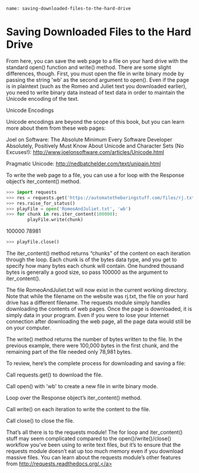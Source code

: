 ```ngMeta
name: saving-downloaded-files-to-the-hard-drive
```
# Saving Downloaded Files to the Hard Drive
From here, you can save the web page to a file on your hard drive with the standard open() function and write() method. There are some slight differences, though. First, you must open the file in write binary mode by passing the string 'wb' as the second argument to open(). Even if the page is in plaintext (such as the Romeo and Juliet text you downloaded earlier), you need to write binary data instead of text data in order to maintain the Unicode encoding of the text.

Unicode Encodings

Unicode encodings are beyond the scope of this book, but you can learn more about them from these web pages:

Joel on Software: The Absolute Minimum Every Software Developer Absolutely, Positively Must Know About Unicode and Character Sets (No Excuses!): <span><a href=" http://www.joelonsoftware.com/articles/Unicode.html"> http://www.joelonsoftware.com/articles/Unicode.html</a></span>

Pragmatic Unicode: <span><a href="http://nedbatchelder.com/text/unipain.html">http://nedbatchelder.com/text/unipain.html</a></span>

To write the web page to a file, you can use a for loop with the Response object’s iter_content() method.

```python
>>> import requests
>>> res = requests.get('https://automatetheboringstuff.com/files/rj.txt')
>>> res.raise_for_status()
>>> playFile = open('RomeoAndJuliet.txt', 'wb')
>>> for chunk in res.iter_content(100000):
        playFile.write(chunk)
```

100000
78981
```python
>>> playFile.close()
```
The iter_content() method returns “chunks” of the content on each iteration through the loop. Each chunk is of the bytes data type, and you get to specify how many bytes each chunk will contain. One hundred thousand bytes is generally a good size, so pass 100000 as the argument to iter_content().

The file RomeoAndJuliet.txt will now exist in the current working directory. Note that while the filename on the website was rj.txt, the file on your hard drive has a different filename. The requests module simply handles downloading the contents of web pages. Once the page is downloaded, it is simply data in your program. Even if you were to lose your Internet connection after downloading the web page, all the page data would still be on your computer.

The write() method returns the number of bytes written to the file. In the previous example, there were 100,000 bytes in the first chunk, and the remaining part of the file needed only 78,981 bytes.

To review, here’s the complete process for downloading and saving a file:

Call requests.get() to download the file.

Call open() with 'wb' to create a new file in write binary mode.

Loop over the Response object’s iter_content() method.

Call write() on each iteration to write the content to the file.

Call close() to close the file.

That’s all there is to the requests module! The for loop and iter_content() stuff may seem complicated compared to the open()/write()/close() workflow you’ve been using to write text files, but it’s to ensure that the requests module doesn’t eat up too much memory even if you download massive files. You can learn about the requests module’s other features from <span><a href="http://requests.readthedocs.org/.">http://requests.readthedocs.org/.</a></span>